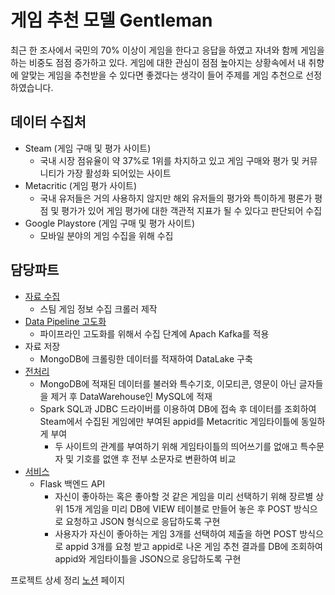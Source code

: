 # 게임 추천 모델 Gentleman
최근 한 조사에서 국민의 70% 이상이 게임을 한다고 응답을 하였고 자녀와 함께 게임을하는 비중도 점점 증가하고 있다.
게임에 대한 관심이 점점 높아지는 상황속에서 내 취향에 알맞는 게임을 추천받을 수 있다면 좋겠다는 생각이 들어 주제를 게임 추천으로 선정하였습니다.

## 데이터 수집처
- Steam (게임 구매 및 평가 사이트)
    - 국내 시장 점유율이 약 37%로 1위를 차지하고 있고 게임 구매와 평가 및 커뮤니티가 가장 활성화 되어있는 사이트 
- Metacritic (게임 평가 사이트)
    - 국내 유저들은 거의 사용하지 않지만 해외 유저들의 평가와 특이하게 평론가 평점 및 평가가 있어 게임 평가에 대한 객관적 지표가 될 수 있다고 판단되어 수집
- Google Playstore (게임 구매 및 평가 사이트)
    - 모바일 분야의 게임 수집을 위해 수집 

## 담당파트
- [자료 수집](https://github.com/hoseong0422/MC_PJ_03/blob/master/codes/steam_info_crawler.py)
    - 스팀 게임 정보 수집 크롤러 제작
- [Data Pipeline 고도화](https://github.com/hoseong0422/MC_PJ_03/tree/master/codes/kafka)
    - 파이프라인 고도화를 위해서 수집 단계에 Apach Kafka를 적용
- 자료 저장
    - MongoDB에 크롤링한 데이터를 적재하여 DataLake 구축
- [전처리](https://github.com/hoseong0422/MC_PJ_03/blob/master/codes/steam_info_to_warehouse.py)
    - MongoDB에 적재된 데이터를 불러와 특수기호, 이모티콘, 영문이 아닌 글자들을 제거 후 DataWarehouse인 MySQL에 적재
    - Spark SQL과 JDBC 드라이버를 이용하여 DB에 접속 후 데이터를 조회하여 Steam에서 수집된 게임에만 부여된 appid를 Metacritic 게임타이틀에 동일하게 부여
        - 두 사이트의 관계를 부여하기 위해 게임타이틀의 띄어쓰기를 없애고 특수문자 및 기호를 없앤 후 전부 소문자로 변환하여 비교
- [서비스](https://github.com/hoseong0422/MC_PJ_03/tree/master/codes/Flask)
    - Flask 백엔드 API
        - 자신이 좋아하는 혹은 좋아할 것 같은 게임을 미리 선택하기 위해 장르별 상위 15개 게임을 미리 DB에 VIEW 테이블로 만들어 놓은 후 POST 방식으로 요청하고 JSON 형식으로 응답하도록 구현
        - 사용자가 자신이 좋아하는 게임 3개를 선택하여 제출을 하면 POST 방식으로 appid 3개를 요청 받고 appid로 나온 게임 추천 결과를 DB에 조회하여 appid와 게임타이틀을 JSON으로 응답하도록 구현

프로젝트 상세 정리 [노션](https://data-explorer.notion.site/Gentleman-25facd8c20ea414481d472068c7488dd) 페이지